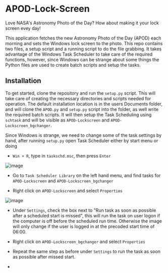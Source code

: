 # APOD-Lock-Screen

Love NASA's Astronomy Photo of the Day? How about making it your lock screen evey day!

This application fetches the new Astronomy Photo of the Day (APOD) each morning and sets the Windows lock screen to the photo. This repo contains two files, a setup script and a running script to do the file grabbing. 
It takes advantage of the Windows Task Scheduler to take care of the required functions, however, since Windows can be strange about some things the Python files are used to create batch scripts and setup the tasks. 

## Installation

To get started, clone the repository and run the `setup.py` script. This will take care of creating the necessary directories and scripts needed for operation. The default installation location is in the users Documents folder, and will clone the `APOD.py` and `setup.py` script into the folder, as well write the required batch scripts. It will then setup the Task Scheduling using `schtask` and will be visible as `APOD-Lockscreen` and `APOD-Lockscreen_bgchanger`. 

Since Windows is strange, we need to change some of the task settings by hand, after running `setup.py` open Task Scheduler either by start menu or doing
- `Win + R`, type in `taskschd.msc`, then press `Enter`

![image](https://user-images.githubusercontent.com/111789413/233491951-c2406e9c-90c7-42f5-91a3-d12571274930.png)
- Go to `Task Scheduler Library` on the left hand menu, and find tasks for `APOD-Lockscreen` and `APOD-Lockscreen_bgchanger`

- Right click on `APOD-Lockscreen` and select `Properties`

![image](https://user-images.githubusercontent.com/111789413/233492171-58f07a92-6b71-458c-83b5-9c91036b5f66.png)
- Under `Settings`, check the box next to "Run task as soon as possible after a scheduled start is missed", this will run the task on user logon if the computer is off before the scheduled run time. Otherwise the image will only change if the user is logged in at the precoded start time of 06:00.

- Right click on `APOD-Lockscreen_bgchanger` and select `Properties`
- Repeat the same step as before under `Settings` to run the task as soon as possible after missed start. 
- 
